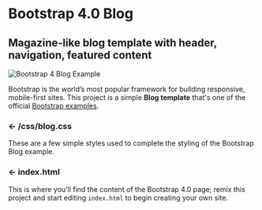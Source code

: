 # Bootstrap 4.0 Blog

## Magazine-like blog template with header, navigation, featured content

![Bootstrap 4 Blog Example](https://cdn.glitch.com/c40f4d75-45fa-4286-aaf9-d91e144fe27d%2Fbootstrap-example-blog.png?1517243248292)

Bootstrap is the world’s most popular framework for building responsive, mobile-first sites. This project is a simple **Blog template** that's one of the official [Bootstrap examples](https://getbootstrap.com/docs/4.0/examples/).


### ← /css/blog.css

These are a few simple styles used to complete the styling of the Bootstrap Blog example.


### ← index.html

This is where you'll find the content of the Bootstrap 4.0 page; remix this project and start editing `index.html` to begin creating your own site. 


